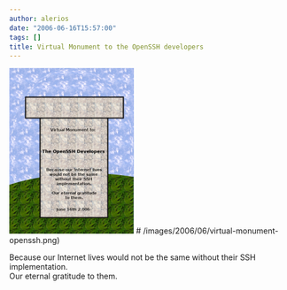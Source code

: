 ```yaml
---
author: alerios
date: "2006-06-16T15:57:00"
tags: []
title: Virtual Monument to the OpenSSH developers
---
```


![](/images/2006/06/virtual-monument-openssh-225x300.png) # /images/2006/06/virtual-monument-openssh.png)

Because our Internet lives would not be the same without their SSH
implementation.  
Our eternal gratitude to them.
